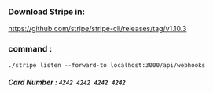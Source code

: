 ### **Download Stripe in**:

https://github.com/stripe/stripe-cli/releases/tag/v1.10.3

### **command :**

    ./stripe listen --forward-to localhost:3000/api/webhooks

##### Card Number : **`4242 4242 4242 4242`**

